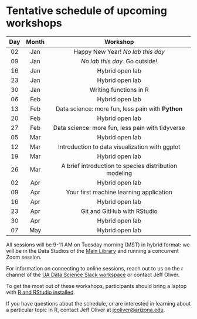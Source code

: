 # Tentative schedule of upcoming workshops

| Day | Month | Workshop                           |
|:---:|:-----:|:----------------------------------:|
| 02  | Jan   | Happy New Year! _No lab this day_  |
| 09  | Jan   | _No lab this day._ Go outside!     |
| 16  | Jan   | Hybrid open lab                    |
| 23  | Jan   | Hybrid open lab                    |
| 30  | Jan   | Writing functions in R             |
| 06  | Feb   | Hybrid open lab                    |
| 13  | Feb   | Data science: more fun, less pain with **Python** |
| 20  | Feb   | Hybrid open lab                    |
| 27  | Feb   | Data science: more fun, less pain with tidyverse |
| 05  | Mar   | Hybrid open lab                    |
| 12  | Mar   | Introduction to data visualization with ggplot |
| 19  | Mar   | Hybrid open lab                    |
| 26  | Mar   | A brief introduction to species distribution modeling|
| 02  | Apr   | Hybrid open lab                    |
| 09  | Apr   | Your first machine learning application |
| 16  | Apr   | Hybrid open lab                    |
| 23  | Apr   | Git and GitHub with RStudio        |
| 30  | Apr   | Hybrid open lab                    |
| 07  | May   | Hybrid open lab                    |

All sessions will be 9-11 AM on Tuesday morning (MST) in hybrid format: we will 
be in the Data Studios of the [Main Library](https://new.library.arizona.edu/visit/spaces/data-studio) 
and running a concurrent Zoom session.

For information on connecting to online sessions, reach out to us on the r 
channel of the [UA Data Science Slack workspace](https://jcoliver.github.io/uadatascience-slack/) 
or contact Jeff Oliver.

To get the most out of these workshops, participants should bring a laptop with 
[R and RStudio installed](https://jcoliver.github.io/learn-r/000-setup-instructions.html).

If you have questions about the schedule, or are interested in learning about a 
particular topic in R, contact Jeff Oliver at [jcoliver@arizona.edu](mailto:jcoliver@arizona.edu?subject=R%20workshop%20inquiry).
